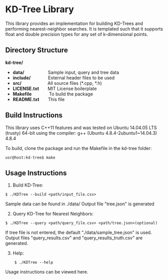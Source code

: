 # KD-Tree Library

This library provides an implementation for building 
KD-Trees and performing nearest-neighbor searches. It
is templated such that it supports float and double 
precision types for any set of k-dimensional points.

## Directory Structure

**kd-tree/**
- **data/** &nbsp;&nbsp;&nbsp;&nbsp;&nbsp;&nbsp;&nbsp;&nbsp;&nbsp;&nbsp;&nbsp;&nbsp;&nbsp;&nbsp;&nbsp;&nbsp;&nbsp; Sample input, query and tree data
- **include/** &nbsp;&nbsp;&nbsp;&nbsp;&nbsp;&nbsp;&nbsp;&nbsp;&nbsp;&nbsp;&nbsp;&nbsp; External header files to be used
- **src/** &nbsp;&nbsp;&nbsp;&nbsp;&nbsp;&nbsp;&nbsp;&nbsp;&nbsp;&nbsp;&nbsp;&nbsp;&nbsp;&nbsp;&nbsp;&nbsp;&nbsp;&nbsp;&nbsp; All source files (*.cpp, *.h)
- **LICENSE.txt** &nbsp;&nbsp;&nbsp;&nbsp;&nbsp;	MIT License boilerplate
- **Makefile** &nbsp;&nbsp;&nbsp;&nbsp;&nbsp;&nbsp;&nbsp;&nbsp;&nbsp;&nbsp;&nbsp;&nbsp; To build the package
- **README.txt** &nbsp;&nbsp;&nbsp;&nbsp;&nbsp; This file

## Build Instructions

This library uses C++11 features and was tested on 
Ubuntu 14.04.05 LTS (trusty) 64-bit using the compiler: 
g++ (Ubuntu 4.8.4-2ubuntu1~14.04.3) 4.8.4

To build, clone the package and run the Makefile
in the kd-tree folder: 

```shell
usr@host:kd-tree$ make
```

## Usage Instructions

1. Build KD-Tree:
```shell
$ ./KDTree --build <path/input_file.csv>
```
Sample data can be found in ./data/
Output file "tree.json" is generated

2. Query KD-Tree for Nearest Neighbors:
```shell
$ ./KDTree --query <path/query_file.csv> <path/tree.json>(optional)
```
If tree file is not entered, the default "./data/sample_tree.json" is used. 
Output files "query_results.csv" and "query_results_truth.csv" are generated.

3. Help:
```shell
	$ ./KDTree --help
```
Usage instructions can be viewed here.
